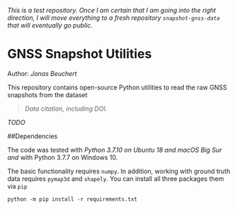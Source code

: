 *This is a test repository. Once I am certain that I am going into the right direction, I will move everything to a fresh repository `snapshot-gnss-data` that will eventually go public.*

# GNSS Snapshot Utilities

Author: *Jonas Beuchert*

This repository contains open-source Python utilities to read the raw GNSS snapshots from the dataset

> *Data citation, including DOI.*

*TODO*

##Dependencies

The code was tested with *Python 3.7.10 on Ubuntu 18 and macOS Big Sur and* with Python 3.7.7 on Windows 10.

The basic functionality requires `numpy`. In addition, working with ground truth data requires `pymap3d` and `shapely`. You can install all three packages them via `pip`

```shell
python -m pip install -r requirements.txt
```
